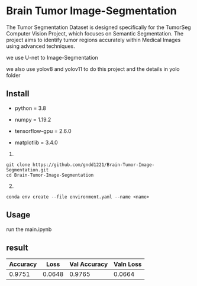 # Brain Tumor Image-Segmentation
The Tumor Segmentation Dataset is designed specifically for the TumorSeg Computer Vision Project, which focuses on Semantic Segmentation. The project aims to identify tumor regions accurately within Medical Images using advanced techniques.

we use U-net to Image-Segmentation

we also use yolov8 and yolov11 to do this project and the details in yolo folder

## Install
* python = 3.8

* numpy = 1.19.2

* tensorflow-gpu = 2.6.0

* matplotlib = 3.4.0

1.
```
git clone https://github.com/gndd1221/Brain-Tumor-Image-Segmentation.git
cd Brain-Tumor-Image-Segmentation
```
2.
```
conda env create --file environment.yaml --name <name>
```

## Usage

run the main.ipynb

## result

| Accuracy | Loss      | Val Accuracy | Valn Loss |
|----------|-----------|--------------|-----------|
| 0.9751   | 0.0648    | 0.9765       |  0.0664   |



